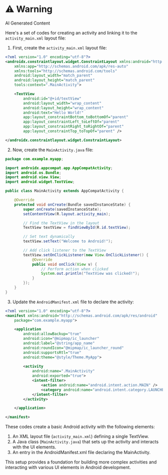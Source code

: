 <div class="warning"><h1>⚠️ Warning</h1><span>AI Generated Content</span></div>


Here's a set of codes for creating an activity and linking it to the `activity_main.xml` layout file:

1. First, create the `activity_main.xml` layout file:

```xml
<?xml version="1.0" encoding="utf-8"?>
<androidx.constraintlayout.widget.ConstraintLayout xmlns:android="http://schemas.android.com/apk/res/android"
    xmlns:app="http://schemas.android.com/apk/res-auto"
    xmlns:tools="http://schemas.android.com/tools"
    android:layout_width="match_parent"
    android:layout_height="match_parent"
    tools:context=".MainActivity">

    <TextView
        android:id="@+id/textView"
        android:layout_width="wrap_content"
        android:layout_height="wrap_content"
        android:text="Hello World!"
        app:layout_constraintBottom_toBottomOf="parent"
        app:layout_constraintLeft_toLeftOf="parent"
        app:layout_constraintRight_toRightOf="parent"
        app:layout_constraintTop_toTopOf="parent" />

</androidx.constraintlayout.widget.ConstraintLayout>
```

2. Now, create the `MainActivity.java` file:

```java
package com.example.myapp;

import androidx.appcompat.app.AppCompatActivity;
import android.os.Bundle;
import android.view.View;
import android.widget.TextView;

public class MainActivity extends AppCompatActivity {

    @Override
    protected void onCreate(Bundle savedInstanceState) {
        super.onCreate(savedInstanceState);
        setContentView(R.layout.activity_main);

        // Find the TextView in the layout
        TextView textView = findViewById(R.id.textView);

        // Set text dynamically
        textView.setText("Welcome to Android!");

        // Add click listener to the TextView
        textView.setOnClickListener(new View.OnClickListener() {
            @Override
            public void onClick(View v) {
                // Perform action when clicked
                System.out.println("TextView was clicked!");
            }
        });
    }
}
```

3. Update the `AndroidManifest.xml` file to declare the activity:

```xml
<?xml version="1.0" encoding="utf-8"?>
<manifest xmlns:android="http://schemas.android.com/apk/res/android"
    package="com.example.myapp">

    <application
        android:allowBackup="true"
        android:icon="@mipmap/ic_launcher"
        android:label="@string/app_name"
        android:roundIcon="@mipmap/ic_launcher_round"
        android:supportsRtl="true"
        android:theme="@style/Theme.MyApp">
        
        <activity
            android:name=".MainActivity"
            android:exported="true">
            <intent-filter>
                <action android:name="android.intent.action.MAIN" />
                <category android:name="android.intent.category.LAUNCHER" />
            </intent-filter>
        </activity>

    </application>

</manifest>
```

These codes create a basic Android activity with the following elements:

1. An XML layout file (`activity_main.xml`) defining a single TextView.
2. A Java class (`MainActivity.java`) that sets up the activity and interacts with the UI elements.
3. An entry in the AndroidManifest.xml file declaring the MainActivity.

This setup provides a foundation for building more complex activities and interacting with various UI elements in Android development.
